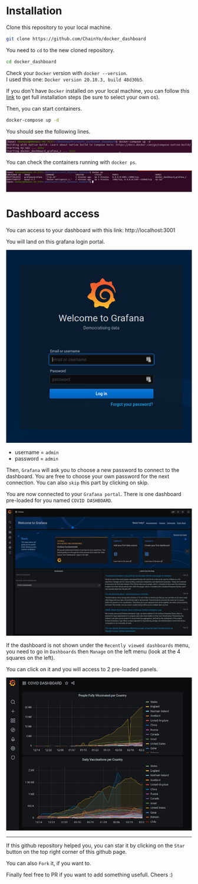 # Installation

Clone this repository to your local machine.

```bash
git clone https://github.com/ChainYo/docker_dashboard
```

You need to `cd` to the new cloned repository.

```bash
cd docker_dashboard
```

Check your `Docker` version with `docker --version`.   
I used this one: `Docker version 20.10.3, build 48d30b5`.

If you don't have `Docker` installed on your local machine, you can follow this [link](https://docs.docker.com/engine/install/) to get full installation steps (be sure to select your own os).

Then, you can start containers.

```bash
docker-compose up -d
```

You should see the following lines.

![Docker-Compose](./resources/docker-compose.png)

You can check the containers running with `docker ps`.

![Docker PS](./resources/docker_ps_cmd.png)

# Dashboard access

You can access to your dashboard with this link: http://localhost:3001

You will land on this grafana login portal.

![Grafana Login](resources/grafana_login.png)

- username = `admin`
- password = `admin`

Then, `Grafana` will ask you to choose a new password to connect to the dashboard. You are free to choose your own password for the next connection. You can also `skip` this part by clicking on skip.

You are now connected to your `Grafana portal`. There is one dashboard pre-loaded for you named `COVID DASHBOARD`.

![Grafana Home](resources/grafana_home.png)

If the dashboard is not shown under the `Recently viewed dashboards` menu, you need to go in `Dashboards` then `Manage` on the left menu (look at the 4 squares on the left).

You can click on it and you will access to 2 pre-loaded panels.

![Grafana Panels](resources/grafana_panels.png)

---

If this github repository helped you, you can star it by clicking on the `Star` button on the top right corner of this github page.

You can also `Fork` it, if you want to.

Finally feel free to PR if you want to add something usefull. Cheers :)